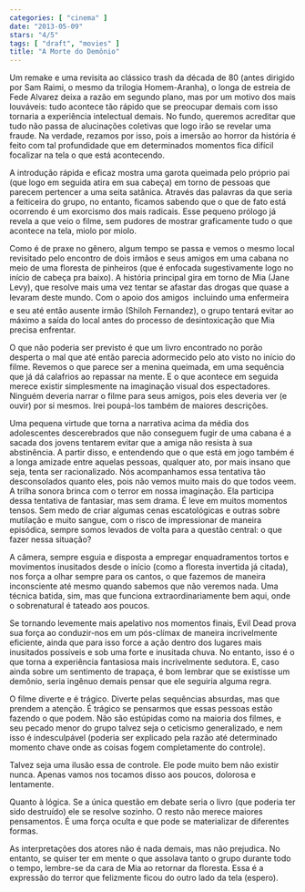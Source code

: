```yaml
---
categories: [ "cinema" ]
date: "2013-05-09"
stars: "4/5"
tags: [ "draft", "movies" ]
title: "A Morte do Demônio"
---
```

Um remake e uma revisita ao clássico trash da década de 80 (antes
dirigido por Sam Raimi, o mesmo da trilogia Homem-Aranha), o longa de
estreia de Fede Alvarez deixa a razão em segundo plano, mas por um motivo
dos mais louváveis: tudo acontece tão rápido que se preocupar demais
com isso tornaria a experiência intelectual demais. No fundo, queremos
acreditar que tudo não passa de alucinações coletivas que logo irão
se revelar uma fraude. Na verdade, rezamos por isso, pois a imersão ao
horror da história é feito com tal profundidade que em determinados
momentos fica difícil focalizar na tela o que está acontecendo.

A introdução rápida e eficaz mostra uma garota queimada pelo próprio
pai (que logo em seguida atira em sua cabeça) em torno de pessoas que
parecem pertencer a uma seita satânica. Através das palavras da que
seria a feiticeira do grupo, no entanto, ficamos sabendo que o que de fato
está ocorrendo é um exorcismo dos mais radicais. Esse pequeno prólogo
já revela a que veio o filme, sem pudores de mostrar graficamente tudo
o que acontece na tela, miolo por miolo.

Como é de praxe no gênero, algum tempo se passa e vemos o mesmo local
revisitado pelo encontro de dois irmãos e seus amigos em uma cabana no
meio de uma floresta de pinheiros (que é enfocada sugestivamente logo
no início de cabeça pra baixo). A história principal gira em torno de
Mia (Jane Levy), que resolve mais uma vez tentar se afastar das drogas
que quase a levaram deste mundo. Com o apoio dos amigos  incluindo
uma enfermeira  e seu até então ausente irmão (Shiloh Fernandez),
o grupo tentará evitar ao máximo a saída do local antes do processo
de desintoxicação que Mia precisa enfrentar.

O que não poderia ser previsto é que um livro encontrado no porão
desperta o mal que até então parecia adormecido pelo ato visto
no início do filme. Revemos o que parece ser a menina queimada, em
uma sequência que já dá calafrios ao repassar na mente. E o que
acontece em seguida merece existir simplesmente na imaginação visual
dos espectadores. Ninguém deveria narrar o filme para seus amigos,
pois eles deveria ver (e ouvir) por si mesmos. Irei poupá-los também
de maiores descrições.

Uma pequena virtude que torna a narrativa acima da média dos adolescentes
descerebrados que não conseguem fugir de uma cabana é a sacada dos
jovens tentarem evitar que a amiga não resista à sua abstinência. A
partir disso, e entendendo que o que está em jogo também é a longa
amizade entre aquelas pessoas, qualquer ato, por mais insano que
seja, tenta ser racionalizado. Nós acompanhamos essa tentativa tão
desconsolados quanto eles, pois não vemos muito mais do que todos veem. A
trilha sonora brinca com o terror em nossa imaginação. Ela participa
dessa tentativa de fantasiar, mas sem drama. É leve em muitos momentos
tensos. Sem medo de criar algumas cenas escatológicas e outras sobre
mutilação e muito sangue, com o risco de impressionar de maneira
episódica, sempre somos levados de volta para a questão central:
o que fazer nessa situação?

A câmera, sempre esguia e disposta a empregar enquadramentos tortos e
movimentos inusitados desde o início (como a floresta invertida já
citada), nos força a olhar sempre para os cantos, o que fazemos de
maneira inconsciente até mesmo quando sabemos que não veremos nada. Uma
técnica batida, sim, mas que funciona extraordinariamente bem aqui,
onde o sobrenatural é tateado aos poucos.

Se tornando levemente mais apelativo nos momentos finais, Evil Dead prova
sua força ao conduzir-nos em um pós-clímax de maneira incrivelmente
eficiente, ainda que para isso force a ação dentro dos lugares mais
inusitados possíveis e sob uma forte e inusitada chuva. No entanto, isso
é o que torna a experiência fantasiosa mais incrivelmente sedutora. E,
caso ainda sobre um sentimento de trapaça, é bom lembrar que se
existisse um demônio, seria ingênuo demais pensar que ele seguiria
alguma regra.

O filme diverte e é trágico. Diverte pelas sequências absurdas, mas que
prendem a atenção. É trágico se pensarmos que essas pessoas estão
fazendo o que podem. Não são estúpidas como na maioria dos filmes,
e seu pecado menor do grupo talvez seja o ceticismo generalizado, e nem
isso é indesculpável (poderia ser explicado pela razão até determinado
momento chave onde as coisas fogem completamente do controle).

Talvez seja uma ilusão essa de controle. Ele pode muito bem não existir
nunca. Apenas vamos nos tocamos disso aos poucos, dolorosa e lentamente.

Quanto à lógica. Se a única questão em debate seria o livro (que
poderia ter sido destruído) ele se resolve sozinho. O resto não merece
maiores pensamentos. É uma força oculta e que pode se materializar de
diferentes formas.

As interpretações dos atores não é nada demais, mas não prejudica. No
entanto, se quiser ter em mente o que assolava tanto o grupo durante
todo o tempo, lembre-se da cara de Mia ao retornar da floresta. Essa é a
expressão do terror que felizmente ficou do outro lado da tela (espero).

